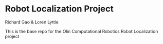 # Robot Localization Project
Richard Gao & Loren Lyttle

This is the base repo for the Olin Computational Robotics Robot Localization project
